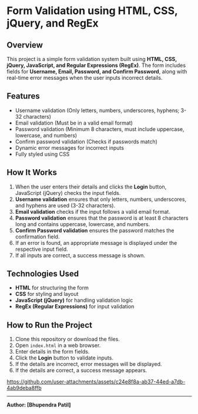  # Form Validation using HTML, CSS, jQuery, and RegEx

## Overview
This project is a simple form validation system built using **HTML, CSS, jQuery, JavaScript, and Regular Expressions (RegEx)**. The form includes fields for **Username, Email, Password, and Confirm Password**, along with real-time error messages when the user inputs incorrect details.

## Features
- Username validation (Only letters, numbers, underscores, hyphens; 3-32 characters)
- Email validation (Must be in a valid email format)
- Password validation (Minimum 8 characters, must include uppercase, lowercase, and numbers)
- Confirm password validation (Checks if passwords match)
- Dynamic error messages for incorrect inputs
- Fully styled using CSS

## How It Works
1. When the user enters their details and clicks the **Login** button, JavaScript (jQuery) checks the input fields.
2. **Username validation** ensures that only letters, numbers, underscores, and hyphens are used (3-32 characters).
3. **Email validation** checks if the input follows a valid email format.
4. **Password validation** ensures that the password is at least 8 characters long and contains uppercase, lowercase, and numbers.
5. **Confirm Password validation** ensures the password matches the confirmation field.
6. If an error is found, an appropriate message is displayed under the respective input field.
7. If all inputs are correct, a success message is shown.

## Technologies Used
- **HTML** for structuring the form
- **CSS** for styling and layout
- **JavaScript (jQuery)** for handling validation logic
- **RegEx (Regular Expressions)** for input validation

## How to Run the Project
1. Clone this repository or download the files.
2. Open `index.html` in a web browser.
3. Enter details in the form fields.
4. Click the **Login** button to validate inputs.
5. If the details are incorrect, error messages will be displayed.
6. If the details are correct, a success message appears.

 
https://github.com/user-attachments/assets/c24e8f8a-ab37-44ed-a7db-4ab9deba8ffb


---
**Author: [Bhupendra Patil]**
 






